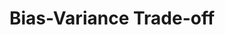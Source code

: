 ---
title: "Bias-Variance Trade-off"

categories: ['']

tags: ['Bias', 'Variance', 'Trade-off']

arabic: ['مقايضة التباين التحيز']

publishers: ['معجم مصطلحات التعلم الآلي والتعلم العميق وعلم البيانات']

types: "word"

slug: ""
---
